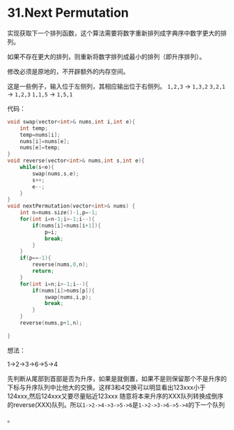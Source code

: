 # 31.Next Permutation

实现获取下一个排列函数，这个算法需要将数字重新排列成字典序中数字更大的排列。

如果不存在更大的排列，则重新将数字排列成最小的排列（即升序排列）。

修改必须是原地的，不开辟额外的内存空间。

这是一些例子，输入位于左侧列，其相应输出位于右侧列。
`1,2,3` → `1,3,2`
`3,2,1` → `1,2,3`
`1,1,5` → `1,5,1`

代码：

```c++
void swap(vector<int>& nums,int i,int e){
	int temp;
    temp=nums[i];
    nums[i]=nums[e];
    nums[e]=temp;
}
void reverse(vector<int>& nums,int s,int e){
    while(s<e){
        swap(nums,s,e);
        s++;
        e--;
    }
}
void nextPermutation(vector<int>& nums) {
    int n=nums.size()-1,p=-1;
    for(int i=n-1;i>-1;i--){
        if(nums[i]<nums[i+1]){
            p=i;
            break;
        }
    }
    if(p==-1){
        reverse(nums,0,n);
        return;
    }
    for(int i=n;i>-1;i--){
        if(nums[i]>nums[p]){
            swap(nums,i,p);
            break;
        }
    }
    reverse(nums,p+1,n);
    
}
```
想法：

1->2->3->6->5->4

先判断从尾部到首部是否为升序，如果是就倒置，如果不是则保留那个不是升序的下标与升序队列中比他大的交换。这样3和4交换可以明显看出123xxx小于124xxx,然后124xxx又要尽量贴近123xxx 随意将本来升序的XXX队列转换成倒序的reverse(XXX)队列。所以`1->2->4->3->5->6`是`1->2->3->6->5->4`的下一个队列

。

